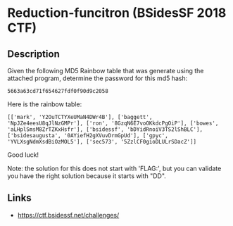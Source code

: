 # Reduction-funcitron (BSidesSF 2018 CTF)

## Description

>>>
Given the following MD5 Rainbow table that was generate using the attached program, determine the password for this md5 hash:

`5663a63cd71f654627fdf0f90d9c2058`

Here is the rainbow table:

`[['mark', 'Y2OuTCTYXeUMaN4DWr4B'], ['baggett', 'NpJZe4eesU8qJlNzGMPr'], ['ron', '8GzqN6E7voOKkdcPgOiP'], ['bowes', 'aLHplSmsM8ZrTZKxHsfr'], ['bsidessf', 'bDYidRnoiV3TS2lShBLC'], ['bsidesaugusta', '0AYiefH2gXVuvDrmGpUd'], ['gpyc', 'YVLXsgNdmXsdBiOzMOL5'], ['sec573', '5ZzlCF0gioDLULrSDacZ']]`

Good luck!

Note: the solution for this does not start with 'FLAG:', but you can validate you have the right solution because it starts with "DD".
>>>

## Links
* https://ctf.bsidessf.net/challenges/
